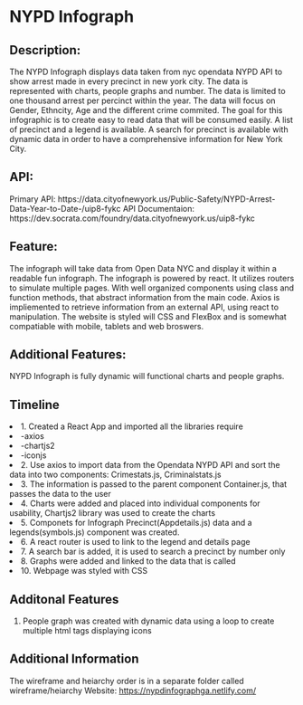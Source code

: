 <h1>NYPD Infograph</h1>

<h2>Description:</h2>
The NYPD Infograph displays data taken from nyc opendata NYPD API to show arrest made in every precinct in new york city. The data is represented with charts, people graphs and number. The data is limited to one thousand arrest per percinct within the year. The data will focus on Gender, Ethncity, Age and the different crime commited. The goal for this infographic is to create easy to read data that will be consumed easily. A list of precinct and a legend is available. A search for precinct is available with dynamic data in order to have a comprehensive information for New York City.

<h2>API: </h2>
Primary API: https://data.cityofnewyork.us/Public-Safety/NYPD-Arrest-Data-Year-to-Date-/uip8-fykc
API Documentaion: https://dev.socrata.com/foundry/data.cityofnewyork.us/uip8-fykc

<h2>Feature: </h2>
The infograph will take data from Open Data NYC and display it within a readable fun infograph. The infograph is powered by react. It utilizes routers to simulate multiple pages. With well organized components using class and function methods, that abstract information from the main code. Axios is impliemented to retrieve information from an external API, using react to manipulation. The website is styled will CSS and FlexBox and is somewhat compatiable with mobile, tablets and web broswers.

<h2>Additional Features: </h2>
NYPD Infograph is fully dynamic will functional charts and people graphs.

<h2>Timeline </h2>
<li>1. Created a React App and imported all the libraries require</li>
 <li> -axios</li>
  <li>-chartjs2</li>
  <li>-iconjs</li>
<li>2. Use axios to import data from the Opendata NYPD API and sort the data into two components: Crimestats.js, Criminalstats.js</li>
<li>3. The information is passed to the parent component Container.js, that passes the data to the user</li>
<li>4. Charts were added and placed into individual components for usability, Chartjs2 library was used to create the charts</li>
<li>5. Componets for Infograph Precinct(Appdetails.js) data and a legends(symbols.js) component was created.</li>
<li>6. A react router is used to link to the legend and details page</li>
<li>7. A search bar is added, it is used to search a precinct by number only</li>
<li>8. Graphs were added and linked to the data that is called</li>
<li>10. Webpage was styled with CSS</li>

<h2>Additonal Features</h2>

1. People graph was created with dynamic data using a loop to create multiple html tags displaying icons

<h2>Additional Information</h2>

The wireframe and heiarchy order is in a separate folder called wireframe/heiarchy
Website: https://nypdinfographga.netlify.com/


